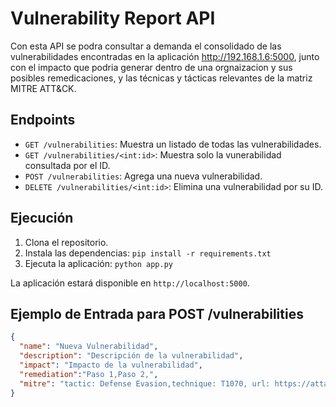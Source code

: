 # Vulnerability Report API

Con esta API se podra consultar a demanda el consolidado de las vulnerabilidades encontradas en la aplicación http://192.168.1.6:5000, junto con el impacto que podria generar dentro de una orgnaizacion y sus posibles remedicaciones, y las técnicas y tácticas relevantes de la matriz MITRE ATT&CK.

## Endpoints

- `GET /vulnerabilities`: Muestra un listado de todas las vulnerabilidades.
- `GET /vulnerabilities/<int:id>`: Muestra solo la vunerabilidad consultada por el ID.
- `POST /vulnerabilities`: Agrega una nueva vulnerabilidad.
- `DELETE /vulnerabilities/<int:id>`: Elimina una vulnerabilidad por su ID.

## Ejecución

1. Clona el repositorio.
2. Instala las dependencias: `pip install -r requirements.txt`
3. Ejecuta la aplicación: `python app.py`

La aplicación estará disponible en `http://localhost:5000`.

## Ejemplo de Entrada para POST /vulnerabilities

```json
{
  "name": "Nueva Vulnerabilidad",
  "description": "Descripción de la vulnerabilidad",
  "impact": "Impacto de la vulnerabilidad",
  "remediation":"Paso 1,Paso 2,",
  "mitre": "tactic: Defense Evasion,technique: T1070, url: https://attack.mitre.org/techniques/T1070/"
}
